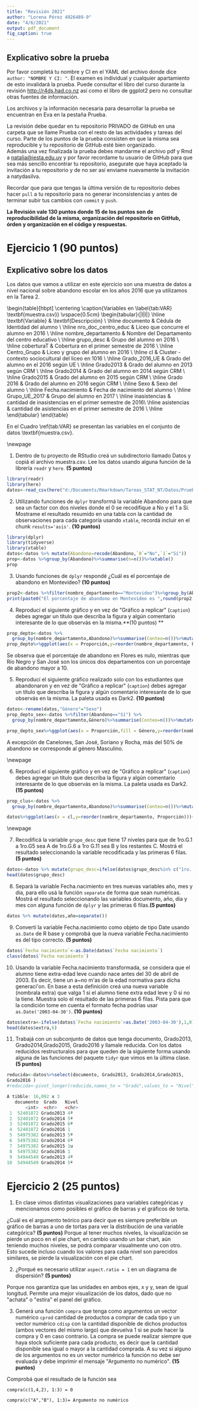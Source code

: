 ```yaml
---
title: "Revisión 2021"
author: "Lorena Pérez 4926489-9"
date: "4/6/2021"
output: pdf_document
fig_caption: true
---
```




## Explicativo sobre la prueba

Por favor completá tu nombre y CI en el YAML del archivo donde dice `author: "NOMBRE Y CI: "`.
El examen es individual y cualquier apartamiento de esto invalidará la prueba. Puede consultar el libro del curso durante la revisión http://r4ds.had.co.nz así como el libro de ggplot2 pero no consultar otras fuentes de información.

Los archivos y la información necesaria para desarrollar la prueba se encuentran en Eva en la pestaña Prueba.

La revisión debe quedar en tu repositorio PRIVADO de GitHub en una carpeta que se llame Prueba con el resto de las actividades y tareas del curso.  Parte de los puntos de la prueba consisten en que la misma sea reproducible y tu repositorio de GitHub esté bien organizado.  
Además una vez finalizada la prueba debes mandarme el archivo pdf y Rmd a natalia@iesta.edu.uy  y por favor recordame tu usuario de GitHub para que sea más sencillo encontrar tu repositorio, asegurate que haya aceptado la invitación a tu repositorio y de no ser así enviame nuevamente la invitación a natydasilva.

Recordar que para que tengas la última versión de tu repositorio debes hacer `pull` a tu repositorio para no generar inconsistencias y antes de terminar subir tus cambios con `commit` y `push`.

**La Revisión vale 130 puntos  donde 15 de los puntos son de reproducibilidad de la misma, organización del repositorio en GitHub, órden y organización en el código y respuestas.**


# Ejercicio 1 (90 puntos)

## Explicativo sobre los datos

Los datos que vamos a utilizar en este ejercicio son una muestra de datos a nivel nacional sobre abandono escolar en los años 2016 que ya utilizamos en la Tarea 2.

\begin{table}[hbpt]
	\centering
	\caption{Variables en \label{tab:VAR} \textbf{muestra.csv}}
	\vspace{0.5cm}
	\begin{tabular}{|l|l|}
		\hline
	\textbf{Variable} &  \textbf{Descripción}  \\
		\hline
		documento & Cédula de Identidad del alumno  \\
		\hline
		nro\_doc\_centro\_educ & Liceo que concurre el alumno en 2016  \\
		\hline
		nombre\_departamento & Nombre del Departamento del centro educativo \\
		\hline
		grupo\_desc & Grupo del alumno en 2016 \\
		\hline
		coberturaT & Cobertura en el primer semestre de 2016  \\
		\hline
		Centro\_Grupo & Liceo y grupo del alumno en 2016 \\
		\hline
		cl    & Cluster - contexto sociocultural del liceo en 1016  \\
		\hline
		Grado\_2016\_UE & Grado del alumno en el 2016 según UE  \\
		\hline
		Grado2013 & Grado del alumno en 2013 según CRM  \\
		\hline
		Grado2014 & Grado del alumno en 2014 según CRM  \\
		\hline
		Grado2015 & Grado del alumno en 2015 según CRM \\
		\hline
		Grado 2016 & Grado del alumno en 2016 según CRM \\
		\hline
		Sexo  & Sexo del alumno \\
		\hline
		Fecha.nacimiento & Fecha de nacimiento del alumno \\
		\hline
		Grupo\_UE\_2017 & Grupo del alumno en 2017 \\
		\hline
		inasistencias & cantidad de inasistencias en el primer semestre de 2016\\
		\hline
		asistencias & cantidad de asistencias en el primer semestre de 2016  \\
		\hline
	\end{tabular}
\end{table}

En el Cuadro \ref{tab:VAR} se presentan las variables en el conjunto de datos \textbf{muestra.csv}.

\newpage 

1. Dentro de tu proyecto de RStudio creá un subdirectorio llamado Datos y copiá el archivo muestra.csv. Lee los datos usando alguna función de la librería `readr` y `here`. **(5 puntos)**


```r
library(readr)
library(here)
datos<-read_csv(here("d:/Documents/Rmarkdown/Tareas_STAT_NT/Datos/Prueba", "muestra.csv"))
```

2. Utilizando funciones de `dplyr` transformá la variable Abandono para que sea un factor con dos niveles donde el 0 se recodifique a No y el 1 a Si. Mostrame el resultado resumido en una tabla con la cantidad de observaciones para cada categoría usando `xtable`, recordá incluir en el chunk `results='asis'`. **(10 puntos)**


```r
library(dplyr)
library(tidyverse)
library(xtable)
datos<-datos %>% mutate(Abandono=recode(Abandono,`0`="No",`1`="Sí"))
prop<-datos %>%group_by(Abandono)%>%summarise(n=n())%>%xtable()
prop
```


3. Usando funciones de `dplyr` respondé ¿Cuál es el porcentaje de abandono en Montevideo? **(10 puntos)**


```r
prop2<-datos %>%filter(nombre_departamento=="Montevideo")%>%group_by(Abandono)%>%summarise(proporcion=(n()/nrow(datos))*100)%>%xtable()
print(paste0("El porcentaje de abandono en Montevideo es ",round(prop2[2,2],2),"%"))
```

4. Reproducí el siguiente gráfico y en vez de "Gráfico a replicar" (`caption`) debes agregar un título que describa la figura y algún comentario interesante de lo que observás en la misma.**(10 puntos) **



```r
prop_depto<-datos %>%
  group_by(nombre_departamento,Abandono)%>%summarise(Conteo=n())%>%mutate(Proporción=round(Conteo/sum(Conteo),3)*100)%>%filter(Abandono=="Sí")%>%xtable()
prop_depto%>%ggplot(aes(x = Proporción,y=reorder(nombre_departamento, Proporción)))+geom_point()+theme(aspect.ratio = 1)+labs(x = "Proporción", y = "Departamentos")
```

Se observa que el porcentaje de abandono en Flores es nulo, mientras que Río Negro y San José son los únicos dos departamentos con un porcentaje de abandono mayor a 10.

5.  Reproducí el siguiente gráfico realizado solo con los estudiantes que abandonaron y en vez de "Gráfico a replicar" (`caption`) debes agregar un título que describa la figura y algún comentario interesante de lo que observás en la misma. La paleta usada es Dark2. **(10 puntos)**


```r
datos<-rename(datos,"Género"="Sexo")
prop_depto_sex<-datos %>%filter(Abandono=="Sí") %>%
  group_by(nombre_departamento,Género)%>%summarise(Conteo=n())%>%mutate(Proporción=round(Conteo/sum(Conteo),3))%>%xtable()

prop_depto_sex%>%ggplot(aes(x = Proporción,fill = Género,y=reorder(nombre_departamento, -Proporción)))+geom_bar(position="stack",stat="identity")+scale_fill_brewer(palette="Dark2")+ labs(x = "Proporción", y = "Departamentos")+theme(legend.position = "bottom")
```

A excepción de Canelones, San José, Soriano y Rocha, más del 50% de abandono se corresponde al género Masculino. 

\newpage

6. Reproducí el siguiente gráfico y en vez de "Gráfico a replicar" (`caption`) debes agregar un título que describa la figura y algún comentario interesante de lo que observás en la misma. La paleta usada es Dark2.**(15 puntos)**


```r
prop_clus<-datos %>%
  group_by(nombre_departamento,Abandono)%>%summarise(Conteo=n())%>%mutate(Proporción=round(Conteo/sum(Conteo),3)*100)%>%filter(Abandono=="Sí")%>%xtable()

datos%>%ggplot(aes(x = cl,y=reorder(nombre_departamento, Proporción)))+geom_point()+theme(aspect.ratio = 1)+labs(x = "Proporción", y = "Departamentos")
```


\newpage

7. Recodificá la variable `grupo_desc` que tiene 17 niveles para que de 1ro.G.1 a 1ro.G5 sea A de 1ro.G.6 a 1ro G.11 sea B y los restantes C. Mostrá el resultado seleccionando la variable recodificada y las primeras 6 filas. **(5 puntos)**


```r
datos<-datos %>% mutate(grupo_desc=ifelse(datos$grupo_desc%in% c("1ro. G. 1","1ro. G. 2","1ro. G. 3","1ro. G. 4","1ro. G. 5"),"A",ifelse(datos$grupo_desc%in% c("1ro. G. 6","1ro. G. 7","1ro. G. 8","1ro. G. 9","1ro. G. 10","1ro. G. 11"),"B","C")))
head(datos$grupo_desc)
```

8. Separá la variable Fecha.nacimiento en tres nuevas variables año, mes y dia, para ello usá la función `separate` de forma que sean numéricas.
Mostrá el resultado seleccionando las variables documento, año, dia y mes con alguna función de `dplyr` y las primeras 6 filas.**(5 puntos)** 


```r
datos %>% mutate(datos,año=separate())
```

9. Convertí la variable Fecha.nacimiento como objeto de tipo Date usando  `as.Date` de R base y comprobá que la nueva variable Fecha.nacimiento es del tipo correcto. **(5 puntos)**


```r
datos$`Fecha nacimiento`<-as.Date(datos$`Fecha nacimiento`)
class(datos$`Fecha nacimiento`)
```


10. Usando la variable Fecha.nacimiento transformada, se considera que el alumno tiene extra-edad leve cuando nace antes del 30 de abril de 2003. Es decir, tiene un a\~no m\'as de la edad normativa para dicha generaci\'on. En base a esta definición creá una nueva variable (nombrala extra) que valga 1 si el alumno tiene extra edad leve y 0 si no la tiene. Muestra solo el resultado de las primeras 6 filas. Pista para que la condición tome en cuenta el formato fecha podrías usar `as.Date('2003-04-30')`. **(10 puntos)**


```r
datos$extra<-ifelse(datos$`Fecha nacimiento`>as.Date('2003-04-30'),1,0)
head(datos$extra,6)
```

11. Trabajá con un subconjunto de datos que tenga documento, Grado2013, Grado2014,Grado2015, Grado2016 y llamale reducida.
Con los datos reducidos restructuralos para que queden de la siguiente forma usando alguna de las funciones del paquete `tidyr` que vimos en la última clase.**(5 puntos)**


```r
reducida<-datos%>%select(documento, Grado2013, Grado2014,Grado2015,
Grado2016 )
#reducida<-pivot_longer(reducida,names_to = "Grado",values_to = "Nivel")
```



```r
A tibble: 16,092 x 3
   documento  Grado   Nivel
       <int>  <chr>   <chr>
 1  52401872 Grado2013 4º   
 2  52401872 Grado2014 5º   
 3  52401872 Grado2015 6º   
 4  52401872 Grado2016 1    
 5  54975382 Grado2013 5º   
 6  54975382 Grado2014 6º   
 7  54975382 Grado2015 1u   
 8  54975382 Grado2016 1    
 9  54944549 Grado2013 4º   
10  54944549 Grado2014 5º   
```


# Ejercicio 2 (25 puntos)

1. En clase vimos distintas visualizaciones para variables categóricas y mencionamos como posibles el gráfico de barras y el gráficos de torta. 

¿Cuál es el argumento teórico para decir que es siempre preferible un gráfico de barras a uno de tortas para ver la distribución de una variable categórica? **(5 puntos)**
Porque al tener muchos niveles, la visualización se pierde un poco en el pie chart, en cambio usando un bar chart, aún teniendo muchos niveles, se podrá comparar visualmente uno con otro. Esto sucede incluso cuando los valores para cada nivel son parecidos similares, se pierde la visualización con el pie chart.

2. ¿Porqué es necesario utilizar `aspect.ratio = 1` en un diagrama de dispersión? **(5 puntos)**

Porque nos garantiza que las unidades en ambos ejes, x y y, sean de igual longitud. Permite una mejor visualización de los datos, dado que no "achata" o "estira" el panel del gráfico.

3. Generá una función  `compra` que tenga como argumentos un vector numérico `cprod` cantidad de productos a comprar de cada tipo y un vector numérico `cdisp` con la cantidad disponible de dichos productos (ambos vectores del mismo largo) que devuelva 1 si se pude hacer la compra y 0 en caso contrario. La compra se puede realizar siempre que haya stock suficiente para cada producto, es decir que la cantidad disponible sea igual o mayor a la cantidad comprada. A su vez si alguno de los argumentos no es un vector numérico la función no debe ser evaluada y debe imprimir el mensaje "Argumento no numérico". **(15 puntos)** 

Comprobá que el resultado de la función sea  

`compra(c(1,4,2), 1:3) = 0`

`compra(c("A","B"), 1:3)= Argumento no numérico`




